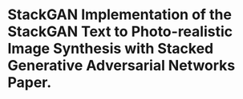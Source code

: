 # StackGAN Implementation of the StackGAN Text to Photo-realistic Image Synthesis with Stacked Generative Adversarial Networks Paper.
